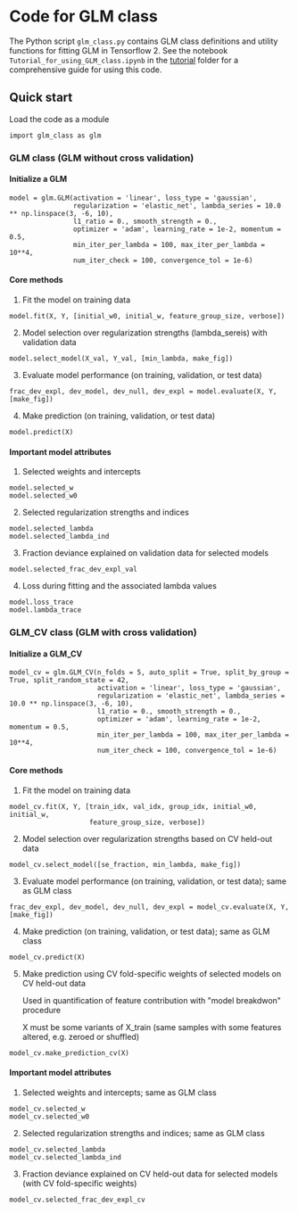 # Code for GLM class
The Python script `glm_class.py` contains GLM class definitions and utility functions for fitting GLM in Tensorflow 2. See the notebook `Tutorial_for_using_GLM_class.ipynb` in the [tutorial](https://github.com/sytseng/GLM_Tensorflow_2/tree/main/tutorial) folder for a comprehensive guide for using this code.

## Quick start
Load the code as a module 
```
import glm_class as glm
```

### GLM class (GLM without cross validation)
#### Initialize a GLM
```
model = glm.GLM(activation = 'linear', loss_type = 'gaussian', 
                regularization = 'elastic_net', lambda_series = 10.0 ** np.linspace(3, -6, 10), 
                l1_ratio = 0., smooth_strength = 0., 
                optimizer = 'adam', learning_rate = 1e-2, momentum = 0.5, 
                min_iter_per_lambda = 100, max_iter_per_lambda = 10**4, 
                num_iter_check = 100, convergence_tol = 1e-6)
```

#### Core methods
1. Fit the model on training data
  ```
  model.fit(X, Y, [initial_w0, initial_w, feature_group_size, verbose])
  ```

2. Model selection over regularization strengths (lambda_sereis) with validation data
  ```
  model.select_model(X_val, Y_val, [min_lambda, make_fig])
  ```

3. Evaluate model performance (on training, validation, or test data)
  ```
  frac_dev_expl, dev_model, dev_null, dev_expl = model.evaluate(X, Y, [make_fig])
  ```

4. Make prediction (on training, validation, or test data)
  ```
  model.predict(X)
  ```

#### Important model attributes
1. Selected weights and intercepts
  ```
  model.selected_w
  model.selected_w0
  ```

2. Selected regularization strengths and indices
  ```
  model.selected_lambda
  model.selected_lambda_ind
  ```

3. Fraction deviance explained on validation data for selected models
  ```
  model.selected_frac_dev_expl_val
  ```

4. Loss during fitting and the associated lambda values
  ```
  model.loss_trace
  model.lambda_trace
  ```

### GLM_CV class (GLM with cross validation)
#### Initialize a GLM_CV
```
model_cv = glm.GLM_CV(n_folds = 5, auto_split = True, split_by_group = True, split_random_state = 42,
                      activation = 'linear', loss_type = 'gaussian', 
                      regularization = 'elastic_net', lambda_series = 10.0 ** np.linspace(3, -6, 10), 
                      l1_ratio = 0., smooth_strength = 0., 
                      optimizer = 'adam', learning_rate = 1e-2, momentum = 0.5, 
                      min_iter_per_lambda = 100, max_iter_per_lambda = 10**4, 
                      num_iter_check = 100, convergence_tol = 1e-6)

```

#### Core methods
1. Fit the model on training data
  ```
  model_cv.fit(X, Y, [train_idx, val_idx, group_idx, initial_w0, initial_w, 
                      feature_group_size, verbose])
  ```

2. Model selection over regularization strengths based on CV held-out data
  ```
  model_cv.select_model([se_fraction, min_lambda, make_fig])
  ```

3. Evaluate model performance (on training, validation, or test data); same as GLM class
  ```
  frac_dev_expl, dev_model, dev_null, dev_expl = model_cv.evaluate(X, Y, [make_fig])
  ```

4. Make prediction (on training, validation, or test data); same as GLM class
  ```
  model_cv.predict(X)
  ```

5. Make prediction using CV fold-specific weights of selected models on CV held-out data

   Used in quantification of feature contribution with "model breakdwon" procedure
   
   X must be some variants of X_train (same samples with some features altered, e.g. zeroed or shuffled) 
  ```
  model_cv.make_prediction_cv(X)
  ```


#### Important model attributes
1. Selected weights and intercepts; same as GLM class
  ```
  model_cv.selected_w
  model_cv.selected_w0
  ```

2. Selected regularization strengths and indices; same as GLM class
  ```
  model_cv.selected_lambda
  model_cv.selected_lambda_ind
  ```

3. Fraction deviance explained on CV held-out data for selected models (with CV fold-specific weights)
  ```
  model_cv.selected_frac_dev_expl_cv
  ```
